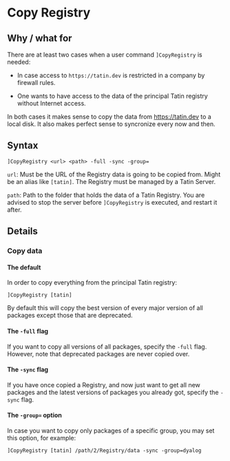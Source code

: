 # Copy Registry

## Why / what for

There are at least two cases when a user command `]CopyRegistry` is needed:

* In case access to `https://tatin.dev` is restricted in a company by firewall rules.

* One wants to have access to the data of the principal Tatin registry without Internet access.

In both cases it makes sense to copy the data from https://tatin.dev to a local disk. It also makes perfect sense to syncronize every now and then.


## Syntax

```
]CopyRegistry <url> <path> -full -sync -group=
```

`url`: Must be the URL of the Registry data is going to be copied from. Might be an alias like `[tatin]`. The Registry must be managed by a Tatin Server.

`path`: Path to the folder that holds the data of a Tatin Registry. You are advised to stop the server before `]CopyRegistry` is executed, and restart it after.


## Details

### Copy data

#### The default

In order to copy everything from the principal Tatin registry:

```
]CopyRegistry [tatin]
```

By default this will copy the best version of every major version of all packages except those that are deprecated.

#### The `-full` flag

If you want to copy all versions of all packages, specify the `-full` flag. However, note that deprecated packages are never copied over.

#### The `-sync` flag

If you have once copied a Registry, and now just want to get all new packages and the latest versions of packages you already got, specify the `-sync` flag.

#### The `-group=` option

In case you want to copy only packages of a specific group, you may set this option, for example:

```
]CopyRegistry [tatin] /path/2/Registry/data -sync -group=dyalog
```

